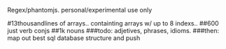 Regex/phantomjs. 
personal/experimental use only


#13thousandlines of arrays.. containting arrays w/ up to 8 indexs..
##600 just verb conjs
##1k nouns
###todo: adjetives, phrases, idioms.
###then: map out best sql database structure and push
